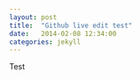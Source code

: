 ```yaml
---
layout: post
title:  "Github live edit test"
date:   2014-02-08 12:34:00
categories: jekyll
---
```


Test

